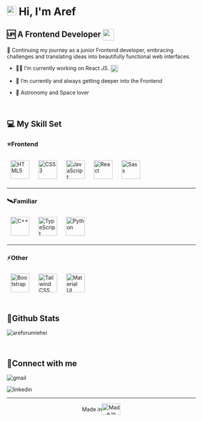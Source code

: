 <!-- ### Hi there 👋 -->

<!--
**ArefOrumiehei/ArefOrumiehei** is a ✨ _special_ ✨ repository because its `README.md` (this file) appears on your GitHub profile.

Here are some ideas to get you started:

- 🔭 I’m currently working on ...
- 🌱 I’m currently learning ...
- 👯 I’m looking to collaborate on ...
- 🤔 I’m looking for help with ...
- 💬 Ask me about ...
- 📫 How to reach me: ...
- 😄 Pronouns: ...
- ⚡ Fun fact: ...

# 💫 About Me:

https://media4.giphy.com/media/BXjqytvu9bKzCUHdzz/giphy.gif?cid=ecf05e47wekmw2qr26yc1qdb10hx07z4rg39ijsfcwd5sxw0&ep=v1_stickers_search&rid=giphy.gif&ct=s
-->


  
<img src="https://media.giphy.com/media/hvRJCLFzcasrR4ia7z/giphy.gif" width="25px" /> Hi, I'm Aref
=================================

🆙 A Frontend Developer  <img src="https://media0.giphy.com/media/UVG0BN8TOMKkPOJS6e/giphy.gif?cid=ecf05e47t76ld6cc0vgq2q7ea7bmm4aq7sgqely42iprfbjm&ep=v1_stickers_search&rid=giphy.gif&ct=s" width="30px" align="center" />
---------------------------------


🚀 Continuing my journey as a junior Frontend developer, embracing challenges and translating ideas into beautifully functional web interfaces.


- 👨‍💻 I’m currently working on React JS. <img src="https://media3.giphy.com/media/eNAsjO55tPbgaor7ma/giphy.gif?cid=ecf05e4705d4j20hqi4j1prvr0zvw89vgi262z4x2t30bfhc&ep=v1_stickers_search&rid=giphy.gif&ct=s" width="20px" align="center" />
  
- 🎯 I’m currently and always getting deeper into the Frontend
  
- 🌌 Astronomy and Space lover

<br/>  


## 💻 My Skill Set  


### ⭐Frontend
<div align="left">  
<a href="https://www.w3schools.com/html/" target="_blank"><img style="margin: 10px" src="https://profilinator.rishav.dev/skills-assets/html5-original-wordmark.svg" alt="HTML5" height="50" /></a>  
<a href="https://www.w3schools.com/css/" target="_blank"><img style="margin: 10px" src="https://profilinator.rishav.dev/skills-assets/css3-original-wordmark.svg" alt="CSS3" height="50" /></a>  
<a href="https://www.javascript.com/" target="_blank"><img style="margin: 10px" src="https://profilinator.rishav.dev/skills-assets/javascript-original.svg" alt="JavaScript" height="50" /></a>  
<a href="https://react.dev/" target="_blank"><img style="margin: 10px" src="https://profilinator.rishav.dev/skills-assets/react-original-wordmark.svg" alt="React" height="50" /></a>  
<a href="https://sass-lang.com/" target="_blank"><img style="margin: 10px" src="https://profilinator.rishav.dev/skills-assets/sass-original.svg" alt="Sass" height="50" /></a>
</div>

---------------

### 🛰Familiar  
<div align="left">  
<a href="https://www.cplusplus.com/" target="_blank"><img style="margin: 10px" src="https://profilinator.rishav.dev/skills-assets/cplusplus-original.svg" alt="C++" height="50" /></a>  
<a href="https://www.typescriptlang.org/" target="_blank"><img style="margin: 10px" src="https://profilinator.rishav.dev/skills-assets/typescript-original.svg" alt="TypeScript" height="50" /></a>  
<a href="https://www.python.org/" target="_blank"><img style="margin: 10px" src="https://profilinator.rishav.dev/skills-assets/python-original.svg" alt="Python" height="50" /></a>  
</div>

---------------

### ⚡Other  
<div align="left">  
<a href="https://getbootstrap.com/docs/5.2" target="_blank"><img style="margin: 10px" src="https://profilinator.rishav.dev/skills-assets/bootstrap-plain.svg" alt="Bootstrap" height="50" /></a>  
<a href="https://www.tailwindcss.com/" target="_blank"><img style="margin: 10px" src="https://profilinator.rishav.dev/skills-assets/tailwindcss.svg" alt="Tailwind CSS" height="50" /></a>  
<a href="https://mui.com/" target="_blank"><img style="margin: 10px" src="https://profilinator.rishav.dev/skills-assets/mui.png" alt="Material UI" height="50" /></a>  
</div>

<br/>    

## 🌟Github Stats  
<p><img align="center" src="https://github-readme-stats.vercel.app/api/top-langs?username=areforumiehei&show_icons=true&theme=highcontrast&locale=en&layout=compact" alt="areforumiehei" /></p>

<br/>  

## 💬Connect with me

[<img align="left" alt="gmail" src="https://img.shields.io/badge/build-message%20me-yellow?style=for-the-badge&logo=Gmail&logoColor=white&label=Gmail&labelColor=black" />](mailto:areforumiehei@gmail.com)

<br/>

[<img align="left" alt="linkedin" src="https://img.shields.io/badge/build-contact%20me-white?style=for-the-badge&logo=linkedin&logoColor=white&label=Linkedin&labelColor=blue" />](https://www.linkedin.com/in/aref-orumiehei-506544268/)


<br/>

----
<div align="center" style="display: flex; align-items: center; justify-content: center;">
    Made in <img src="https://media1.giphy.com/media/Ihb0QWeZsTsx78I4XC/giphy.gif?cid=ecf05e47k0yckcb58aw64ogalh6w9muvlorxwx027xgdfctv&ep=v1_stickers_search&rid=giphy.gif&ct=s" width="50" height="30" align="center" alt="Made in" />
</div>


